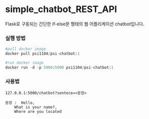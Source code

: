 # simple_chatbot_REST_API

 Flask로 구동되는 간단한 if-else문 형태의  웹 어플리케이션 chatbot입니다.

### 실행 방법
```python
#pull docker image
docker pull psi1104/psi-chatbot:1

#run docker image
docker run -d -p 5000:5000 psi1104/psi-chatbot:1
```
### 사용법
```
127.0.0.1:5000/chatbot?sentece=<문장>

문장 :  Hello, 
	What is your name?, 
	Where are you located
```
